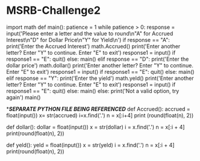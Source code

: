 # MSRB-Challenge2
import math
def main():
    patience = 1
    while patience > 0:
        response = input('Please enter a letter and the value to round\n"A" for Accrued Interest\n"D" for Dollar Price\n"Y" for Yield\n')
        if response == "A":
            print('Enter the Accrued Interest')
            math.Accrued()
            print('Enter another letter? Enter "Y" to continue. Enter "E" to exit')
            response1 = input()
            if response1 == "E":
                quit()
            else:
                main()
        elif response == "D":
            print('Enter the dollar price')
            math.dollar()
            print('Enter another letter? Enter "Y" to continue. Enter "E" to exit')
            response1 = input()
            if response1 == "E":
                quit()
            else:
                main()
        elif response == "Y":
            print('Enter the yield')
            math.yeld()
            print('Enter another letter? Enter "Y" to continue. Enter "E" to exit')
            response1 = input()
            if response1 == "E":
                quit()
            else:
                main()
        else:
            print('Not a valid option, try again')
main()

****SEPARATE PYTHON FILE BEING REFERENCED***
def Accrued():
    accrued = float(input())
    x= str(accrued)
    i=x.find('.')
    n = x[:i+4]
    print (round(float(n), 2))

def dollar():
    dollar = float(input())
    x = str(dollar)
    i = x.find('.')
    n = x[:i + 4]
    print(round(float(n), 2))

def yeld():
    yeld = float(input())
    x = str(yeld)
    i = x.find('.')
    n = x[:i + 4]
    print(round(float(n), 2))
